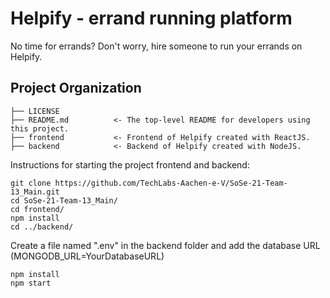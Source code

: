Helpify - errand running platform
==============================

No time for errands? Don't worry, hire someone to run your errands on Helpify.

Project Organization
------------

    ├── LICENSE
    ├── README.md          <- The top-level README for developers using this project.
	├── frontend           <- Frontend of Helpify created with ReactJS.
	├── backend            <- Backend of Helpify created with NodeJS.
	
Instructions for starting the project frontend and backend:
```
git clone https://github.com/TechLabs-Aachen-e-V/SoSe-21-Team-13_Main.git
cd SoSe-21-Team-13_Main/
cd frontend/
npm install
cd ../backend/
```
Create a file named ".env" in the backend folder and add the database URL (MONGODB_URL=YourDatabaseURL)
```
npm install
npm start
```
